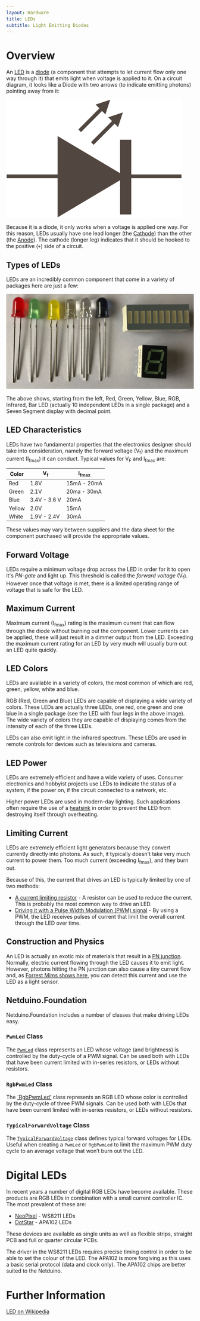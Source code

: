```yaml
---
layout: Hardware
title: LEDs
subtitle: Light Emitting Diodes
---
```


# Overview

An [LED](https://en.wikipedia.org/wiki/Light-emitting_diode) is a [diode](/Hardware/Circuits/Diodes/) (a component that attempts to let current flow only one way through it) that emits light when voltage is applied to it. On a circuit diagram, it looks like a Diode with two arrows (to indicate emitting photons) pointing away from it:

![LED Circuit Symbol](LED.svg)

Because it is a diode, it only works when a voltage is applied one way. For this reason, LEDs usually have one lead longer (the [Cathode](https://en.wikipedia.org/wiki/Cathode)) than the other (the [Anode](https://en.wikipedia.org/wiki/Anode)). The cathode (longer leg) indicates that it should be hooked to the positive (`+`) side of a circuit.

## Types of LEDs

LEDs are an incredibly common component that come in a variety of packages here are just a few:

![Some LED Packages](SomeLEDs.jpg)

The above shows, starting from the left, Red, Green, Yellow, Blue, RGB, Infrared, Bar LED (actually 10 independent LEDs in a single package) and a Seven Segment display with decimal point.

## LED Characteristics

LEDs have two fundamental properties that the electronics designer should take into consideration, namely the forward voltage (V<sub>f</sub>) and the maximum current (I<sub>fmax</sub>) it can conduct.  Typical values for V<sub>F</sub> and I<sub>fmax</sub> are:

| Color  | V<sub>f</sub> | I<sub>fmax</sub> |
|--------|---------------|------------------|
| Red    | 1.8V          | 15mA - 20mA      |
| Green  | 2.1V          | 20ma - 30mA      |
| Blue   | 3.4V - 3.6 V  | 20mA             |
| Yellow | 2.0V          | 15mA             |
| White  | 1.9V - 2.4V   | 30mA             |

These values may vary between suppliers and the data sheet for the component purchased will provide the appropriate values.

## Forward Voltage

LEDs require a minimum voltage drop across the LED in order for it to open it's _PN-gate_ and light up. This threshold is called the _forward voltage_ (V<sub>f</sub>). However once that voltage is met, there is a limited operating range of voltage that is safe for the LED.


## Maximum Current

Maximum current (I<sub>fmax</sub>) rating is the maximum current that can flow through the diode without burning out the component.  Lower currents can be applied, these will just result in a dimmer output from the LED. Exceeding the maximum current rating for an LED by very much will usually burn out an LED quite quickly. 


## LED Colors

LEDs are available in a variety of colors, the most common of which are red, green, yellow, white and blue.

RGB (Red, Green and Blue) LEDs are capable of displaying a wide variety of colors.  These LEDs are actually three LEDs, one red, one green and one blue in a single package (see the LED with four legs in the above image).  The wide variety of colors they are capable of displaying comes from the intensity of each of the three LEDs.

LEDs can also emit light in the infrared spectrum.  These LEDs are used in remote controls for devices such as televisions and cameras.

## LED Power

LEDs are extremely efficient and have a wide variety of uses.  Consumer electronics and hobbyist projects use LEDs to indicate the status of a system, if the power on, if the circuit connected to a network, etc.

Higher power LEDs are used in modern-day lighting.  Such applications often require the use of a [heatsink](https://en.wikipedia.org/wiki/Heat_sink) in order to prevent the LED from destroying itself through overheating.

## Limiting Current

LEDs are extremely efficient light generators because they convert currently directly into photons. As such, it typically doesn't take very much current to power them. Too much current (exceeding I<sub>fmax</sub>), and they burn out.

Because of this, the current that drives an LED is typically limited by one of two methods:

 * [A current limiting resistor](Driving_w_Resistor) - A resistor can be used to reduce the current. This is probably the most common way to drive an LED.
 * [Driving it with a Pulse Width Modulation (PWM) signal](Driving_w_PWM) - By using a PWM, the LED receives pulses of current that limit the overall current through the LED over time.

## Construction and Physics

An LED is actually an exotic mix of materials that result in a [PN junction](https://en.wikipedia.org/wiki/P%E2%80%93n_junction).  Normally, electric current flowing through the LED causes it to emit light.  However, photons hitting the PN junction can also cause a tiny current flow and, as [Forrest Mims shows here](http://makezine.com/projects/make-36-boards/how-to-use-leds-to-detect-light/), you can detect this current and use the LED as a light sensor.

## Netduino.Foundation

Netduino.Foundation includes a number of classes that make driving LEDs easy.

### `PwmLed` Class

The [`PwmLed`](http://netduino.foundation/API/LEDs/PwmLed/) class represents an LED whose voltage (and brightness) is controlled by the duty-cycle of a PWM signal. Can be used both with LEDs that have been current limited with in-series resistors, or LEDs without resistors.

### `RgbPwmLed` Class

The [`RgbPwmLed'](http://netduino.foundation/API/LEDs/RgbPwmLed/) class represents an RGB LED whose color is controlled by the duty-cycle of three PWM signals. Can be used both with LEDs that have been current limited with in-series resistors, or LEDs without resistors.

### `TypicalForwardVoltage` Class

The [`TypicalForwardVoltage`](http://netduino.foundation/API/LEDs/TypicalForwardVoltage/) class defines typical forward voltages for LEDs. Useful when creating a `PwmLed` or `RgbPwmLed` to limit the maximum PWM duty cycle to an average voltage that won’t burn out the LED.
 
# Digital LEDs

In recent years a number of digital RGB LEDs have become available.  These products are RGB LEDs in combination with a small current controller IC.  The most prevalent of these are:

* [NeoPixel](https://www.adafruit.com/product/1655) - WS8211 LEDs
* [DotStar](https://www.adafruit.com/product/3341) - APA102 LEDs

These devices are available as single units as well as flexible strips, straight PCB and full or quarter circular PCBs.

The driver in the WS8211 LEDs requires precise timing control in order to be able to set the colour of the LED.  The APA102 is more forgiving as this uses a basic serial protocol (data and clock only).  The APA102 chips are better suited to the Netduino.

# Further Information

[LED on Wikipedia](https://en.wikipedia.org/wiki/Light-emitting_diode)
